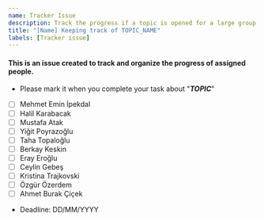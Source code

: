 ```yaml
---
name: Tracker Issue
description: Track the progress if a topic is opened for a large group
title: "[Name] Keeping track of TOPIC_NAME"
labels: [Tracker issue]
---
```


#### This is an issue created to track and organize the progress of assigned people.

* Please mark it when you complete your task about "**_TOPIC_**"

- [ ] Mehmet Emin İpekdal
- [ ] Halil Karabacak
- [ ] Mustafa Atak
- [ ] Yiğit Poyrazoğlu
- [ ] Taha Topaloğlu
- [ ] Berkay Keskin
- [ ] Eray Eroğlu
- [ ] Ceylin Gebeş
- [ ] Kristina Trajkovski
- [ ] Özgür Özerdem
- [ ] Ahmet Burak Çiçek

* Deadline: DD/MM/YYYY
